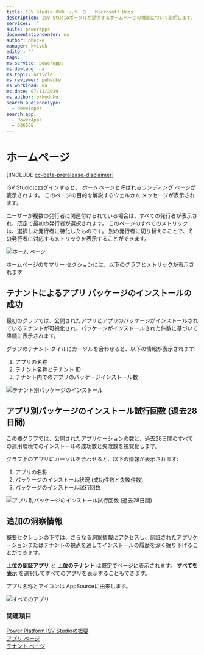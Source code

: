 ```yaml
---
title: ISV Studio のホームページ | Microsoft Docs
description: ISV Studioポータルが提供するホームページの機能について説明します。
services: ''
suite: powerapps
documentationcenter: na
author: phecke
manager: kvivek
editor: ''
tags: ''
ms.service: powerapps
ms.devlang: na
ms.topic: article
ms.reviewer: pehecke
ms.workload: na
ms.date: 07/11/2019
ms.author: prkoduku
search.audienceType:
  - developer
search.app:
  - PowerApps
  - D365CE
---
```


# <a name="the-home-page"></a>ホームページ

[!INCLUDE [cc-beta-prerelease-disclaimer](../../includes/cc-beta-prerelease-disclaimer.md)]

ISV Studioにログインすると、 *ホーム* ページと呼ばれるランディング ページが表示されます。 このページの目的を解説するウェルカム メッセージが表示されます。

ユーザーが複数の発行者に関連付けられている場合は、すべての発行者が表示され、既定で最初の発行者が選択されます。 このページのすべてのメトリックは、選択した発行者に特化したものです。 別の発行者に切り替えることで、その発行者に対応するメトリックを表示することができます。

![ホーム ページ](media/isv-portal-homepage.png)

ホームページのサマリー セクションには、以下のグラフとメトリックが表示されます

## <a name="successful-app-package-installs-by-tenant"></a>テナントによるアプリ パッケージのインストールの成功

最初のグラフでは、公開されたアプリとアプリのパッケージがインストールされているテナントが可視化され、パッケージがインストールされた件数に基づいて降順に表示されます。

グラフのテナント タイルにカーソルを合わせると、以下の情報が表示されます:

1. アプリの名称
2. テナント名称とテナント ID
3. テナント内でのアプリのパッケージインストール数

![テナント別パッケージのインストール](media/isv-portal-homepage-graph1.png)

## <a name="package-install-attempts-by-app-last-28-days"></a>アプリ別パッケージのインストール試行回数 (過去28日間)

この棒グラフでは、公開されたアプリケーションの数と、過去28日間のすべての運用環境でのインストールの成功数と失敗数を視覚化します。

グラフ上のアプリにカーソルを合わせると、以下の情報が表示されます:

1. アプリの名称
2. パッケージのインストール状況 (成功件数と失敗件数)
3. パッケージのインストール試行回数

![アプリ別パッケージのインストール試行回数 (過去28日間)](media/isv-portal-homepage-graph2.png)

## <a name="additional-insights"></a>追加の洞察情報

概要セクションの下では、さらなる洞察情報にアクセスし、認証されたアプリケーションまたはテナントの視点を通してインストールの履歴を深く掘り下げることができます。

**上位の認証アプリ** と  **上位のテナント** は既定でページに表示されます。 **すべてを表示** を選択してすべてのアプリを表示することもできます。

アプリ名称とアイコンは AppSourceに由来します。

![すべてのアプリ](media/isv-portal-homepage-seeall.png)

### <a name="see-also"></a>関連項目

[Power Platform ISV Studioの概要](isv-app-management.md)  
[アプリ ページ](isv-app-management-apppage.md)  
[テナント ページ](isv-app-management-tenantpage.md)
